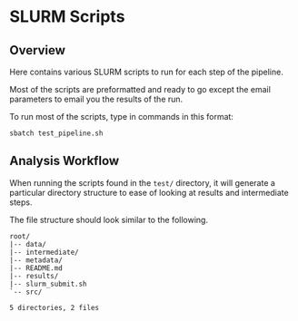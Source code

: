 # SLURM Scripts

## Overview

Here contains various SLURM scripts to run for each step of the pipeline.

Most of the scripts are preformatted and ready to go except the email
parameters to email you the results of the run.

To run most of the scripts, type in commands in this format:

```shell
sbatch test_pipeline.sh
```

## Analysis Workflow

When running the scripts found in the `test/` directory, it will generate a
particular directory structure to ease of looking at results and intermediate
steps.

The file structure should look similar to the following.

```
root/
|-- data/
|-- intermediate/
|-- metadata/
|-- README.md
|-- results/
|-- slurm_submit.sh
`-- src/

5 directories, 2 files
```
